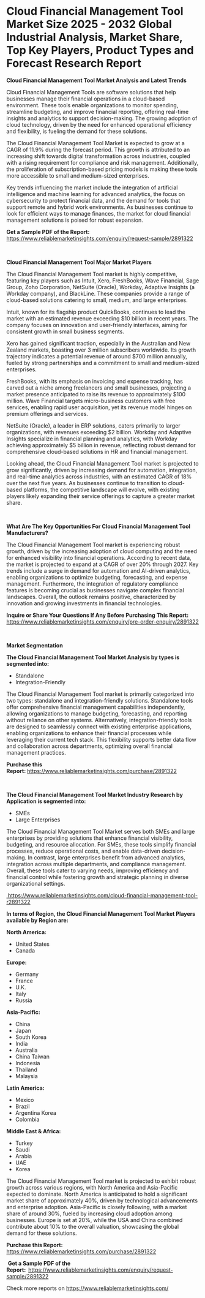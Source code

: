 <p><h1>Cloud Financial Management Tool Market Size 2025 - 2032 Global Industrial Analysis, Market Share, Top Key Players, Product Types and Forecast Research Report</h1></p><p><strong>Cloud Financial Management Tool Market Analysis and Latest Trends</strong></p>
<p><p>Cloud Financial Management Tools are software solutions that help businesses manage their financial operations in a cloud-based environment. These tools enable organizations to monitor spending, streamline budgeting, and improve financial reporting, offering real-time insights and analytics to support decision-making. The growing adoption of cloud technology, driven by the need for enhanced operational efficiency and flexibility, is fueling the demand for these solutions.</p><p>The Cloud Financial Management Tool Market is expected to grow at a CAGR of 11.9% during the forecast period. This growth is attributed to an increasing shift towards digital transformation across industries, coupled with a rising requirement for compliance and risk management. Additionally, the proliferation of subscription-based pricing models is making these tools more accessible to small and medium-sized enterprises. </p><p>Key trends influencing the market include the integration of artificial intelligence and machine learning for advanced analytics, the focus on cybersecurity to protect financial data, and the demand for tools that support remote and hybrid work environments. As businesses continue to look for efficient ways to manage finances, the market for cloud financial management solutions is poised for robust expansion.</p></p>
<p><strong>Get a Sample PDF of the Report:&nbsp;</strong> <a href="https://www.reliablemarketinsights.com/enquiry/request-sample/2891322?utm_campaign=3264&utm_medium=2&utm_source=Github&utm_content=ia&utm_term=14032025&utm_id=cloud-financial-management-tool">https://www.reliablemarketinsights.com/enquiry/request-sample/2891322</a></p>
<p>&nbsp;</p>
<p><strong>Cloud Financial Management Tool Major Market Players</strong></p>
<p><p>The Cloud Financial Management Tool market is highly competitive, featuring key players such as Intuit, Xero, FreshBooks, Wave Financial, Sage Group, Zoho Corporation, NetSuite (Oracle), Workday, Adaptive Insights (a Workday company), and BlackLine. These companies provide a range of cloud-based solutions catering to small, medium, and large enterprises.</p><p>Intuit, known for its flagship product QuickBooks, continues to lead the market with an estimated revenue exceeding $10 billion in recent years. The company focuses on innovation and user-friendly interfaces, aiming for consistent growth in small business segments.</p><p>Xero has gained significant traction, especially in the Australian and New Zealand markets, boasting over 3 million subscribers worldwide. Its growth trajectory indicates a potential revenue of around $700 million annually, fueled by strong partnerships and a commitment to small and medium-sized enterprises.</p><p>FreshBooks, with its emphasis on invoicing and expense tracking, has carved out a niche among freelancers and small businesses, projecting a market presence anticipated to raise its revenue to approximately $100 million. Wave Financial targets micro-business customers with free services, enabling rapid user acquisition, yet its revenue model hinges on premium offerings and services.</p><p>NetSuite (Oracle), a leader in ERP solutions, caters primarily to larger organizations, with revenues exceeding $2 billion. Workday and Adaptive Insights specialize in financial planning and analytics, with Workday achieving approximately $5 billion in revenue, reflecting robust demand for comprehensive cloud-based solutions in HR and financial management.</p><p>Looking ahead, the Cloud Financial Management Tool market is projected to grow significantly, driven by increasing demand for automation, integration, and real-time analytics across industries, with an estimated CAGR of 18% over the next five years. As businesses continue to transition to cloud-based platforms, the competitive landscape will evolve, with existing players likely expanding their service offerings to capture a greater market share.</p></p>
<p>&nbsp;</p>
<p><strong>What Are The Key Opportunities For Cloud Financial Management Tool Manufacturers?</strong></p>
<p><p>The Cloud Financial Management Tool market is experiencing robust growth, driven by the increasing adoption of cloud computing and the need for enhanced visibility into financial operations. According to recent data, the market is projected to expand at a CAGR of over 20% through 2027. Key trends include a surge in demand for automation and AI-driven analytics, enabling organizations to optimize budgeting, forecasting, and expense management. Furthermore, the integration of regulatory compliance features is becoming crucial as businesses navigate complex financial landscapes. Overall, the outlook remains positive, characterized by innovation and growing investments in financial technologies.</p></p>
<p><strong>Inquire or Share Your Questions If Any Before Purchasing This Report:</strong> <a href="https://www.reliablemarketinsights.com/enquiry/pre-order-enquiry/2891322?utm_campaign=3264&utm_medium=2&utm_source=Github&utm_content=ia&utm_term=14032025&utm_id=cloud-financial-management-tool">https://www.reliablemarketinsights.com/enquiry/pre-order-enquiry/2891322</a></p>
<p>&nbsp;</p>
<p><strong>Market Segmentation</strong></p>
<p><strong>The Cloud Financial Management Tool Market Analysis by types is segmented into:</strong></p>
<p><ul><li>Standalone</li><li>Integration-Friendly</li></ul></p>
<p><p>The Cloud Financial Management Tool market is primarily categorized into two types: standalone and integration-friendly solutions. Standalone tools offer comprehensive financial management capabilities independently, allowing organizations to manage budgeting, forecasting, and reporting without reliance on other systems. Alternatively, integration-friendly tools are designed to seamlessly connect with existing enterprise applications, enabling organizations to enhance their financial processes while leveraging their current tech stack. This flexibility supports better data flow and collaboration across departments, optimizing overall financial management practices.</p></p>
<p><strong>Purchase this Report:&nbsp;</strong><a href="https://www.reliablemarketinsights.com/purchase/2891322?utm_campaign=3264&utm_medium=2&utm_source=Github&utm_content=ia&utm_term=14032025&utm_id=cloud-financial-management-tool">https://www.reliablemarketinsights.com/purchase/2891322</a></p>
<p>&nbsp;</p>
<p><strong>The Cloud Financial Management Tool Market Industry Research by Application is segmented into:</strong></p>
<p><ul><li>SMEs</li><li>Large Enterprises</li></ul></p>
<p><p>The Cloud Financial Management Tool Market serves both SMEs and large enterprises by providing solutions that enhance financial visibility, budgeting, and resource allocation. For SMEs, these tools simplify financial processes, reduce operational costs, and enable data-driven decision-making. In contrast, large enterprises benefit from advanced analytics, integration across multiple departments, and compliance management. Overall, these tools cater to varying needs, improving efficiency and financial control while fostering growth and strategic planning in diverse organizational settings.</p></p>
<p><a href="https://www.reliablemarketinsights.com/cloud-financial-management-tool-r2891322?utm_campaign=3264&utm_medium=2&utm_source=Github&utm_content=ia&utm_term=14032025&utm_id=cloud-financial-management-tool">&nbsp;https://www.reliablemarketinsights.com/cloud-financial-management-tool-r2891322</a></p>
<p><strong>In terms of Region, the Cloud Financial Management Tool Market Players available by Region are:</strong></p>
<p>
    <p> <strong> North America: </strong>
        <ul>
            <li>United States</li>
            <li>Canada</li>
        </ul>
        </p> 
    <p> <strong> Europe: </strong>
        <ul>
            <li>Germany</li>
            <li>France</li>
            <li>U.K.</li>
            <li>Italy</li>
            <li>Russia</li>
        </ul>
        </p> 
    <p> <strong> Asia-Pacific: </strong>
        <ul>
            <li>China</li>
            <li>Japan</li>
            <li>South Korea</li>
            <li>India</li>
            <li>Australia</li>
            <li>China Taiwan</li>
            <li>Indonesia</li>
            <li>Thailand</li>
            <li>Malaysia</li>
        </ul>
        </p> 
    <p> <strong> Latin America: </strong>
        <ul>
            <li>Mexico</li>
            <li>Brazil</li>
            <li>Argentina Korea</li>
            <li>Colombia</li>
        </ul>
        </p> 
    <p> <strong> Middle East & Africa: </strong>
        <ul>
            <li>Turkey</li>
            <li>Saudi</li>
            <li>Arabia</li>
            <li>UAE</li>
            <li>Korea</li>
        </ul>
    </p>
    </p>
<p><p>The Cloud Financial Management Tool market is projected to exhibit robust growth across various regions, with North America and Asia-Pacific expected to dominate. North America is anticipated to hold a significant market share of approximately 40%, driven by technological advancements and enterprise adoption. Asia-Pacific is closely following, with a market share of around 30%, fueled by increasing cloud adoption among businesses. Europe is set at 20%, while the USA and China combined contribute about 10% to the overall valuation, showcasing the global demand for these solutions.</p></p>
<p><strong>Purchase this Report: </strong><a href="https://www.reliablemarketinsights.com/purchase/2891322?utm_campaign=3264&utm_medium=2&utm_source=Github&utm_content=ia&utm_term=14032025&utm_id=cloud-financial-management-tool">https://www.reliablemarketinsights.com/purchase/2891322</a></p>
<p>&nbsp;<strong>Get a Sample PDF of the Report:&nbsp;&nbsp;</strong><a href="https://www.reliablemarketinsights.com/enquiry/request-sample/2891322?utm_campaign=3264&utm_medium=2&utm_source=Github&utm_content=ia&utm_term=14032025&utm_id=cloud-financial-management-tool">https://www.reliablemarketinsights.com/enquiry/request-sample/2891322</a></p>
<p><strong></strong></p>
<p>Check more reports on <a href="https://www.reliablemarketinsights.com/?utm_campaign=3264&utm_medium=2&utm_source=Github&utm_content=ia&utm_term=14032025&utm_id=cloud-financial-management-tool">https://www.reliablemarketinsights.com/</a></p>